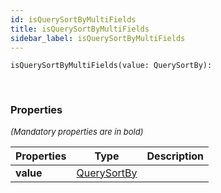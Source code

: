 ```yaml
---
id: isQuerySortByMultiFields
title: isQuerySortByMultiFields
sidebar_label: isQuerySortByMultiFields
---
```


```tsx
isQuerySortByMultiFields(value: QuerySortBy): 
```
<br/>



### Properties

<font size="2"><i>(Mandatory properties are in bold)</i></font>

| Properties | Type | Description |
| --------- | ---- | ----------- |
| **value** | [QuerySortBy](/framework-api/types/QuerySortBy.md) |  |
